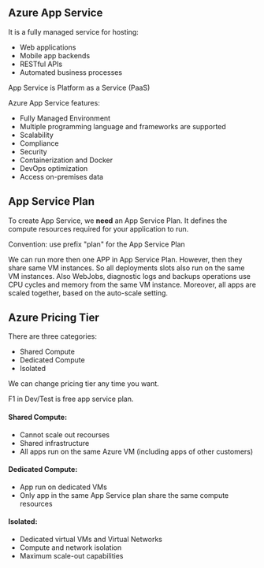 ﻿## Azure App Service

It is a fully managed service for hosting:
- Web applications
- Mobile app backends
- RESTful APIs
- Automated business processes

App Service is Platform as a Service (PaaS)

Azure App Service features:
- Fully Managed Environment
- Multiple programming language and frameworks are supported
- Scalability
- Compliance 
- Security
- Containerization and Docker
- DevOps optimization
- Access on-premises data

## App Service Plan

To create App Service, we **need** an App Service Plan. It defines the compute resources required for your application to run.

Convention: use prefix "plan" for the App Service Plan

We can run more then one APP in App Service Plan. However, then they share same VM instances.
So all deployments slots also run on the same VM instances. Also WebJobs, diagnostic logs and backups operations
use CPU cycles and memory from the same VM instance.
Moreover, all apps are scaled together, based on the auto-scale setting.

## Azure Pricing Tier

There are three categories:
- Shared Compute
- Dedicated Compute
- Isolated

We can change pricing tier any time you want.

F1 in Dev/Test is free app service plan.

#### Shared Compute:
- Cannot scale out recourses
- Shared infrastructure
- All apps run on the same Azure VM (including apps of other customers)

#### Dedicated Compute:
- App run on dedicated VMs
- Only app in the same App Service plan share the same compute resources

#### Isolated:
- Dedicated virtual VMs and Virtual Networks
- Compute and network isolation
- Maximum scale-out capabilities
